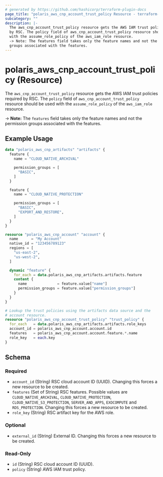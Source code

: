 ```yaml
---
# generated by https://github.com/hashicorp/terraform-plugin-docs
page_title: "polaris_aws_cnp_account_trust_policy Resource - terraform-provider-polaris"
subcategory: ""
description: |-
  The aws_cnp_account_trust_policy resource gets the AWS IAM trust policies required
  by RSC. The policy field of aws_cnp_account_trust_policy resource should be used
  with the assume_role_policy of the aws_iam_role resource.
  -> Note: The features field takes only the feature names and not the permission
  groups associated with the features.
---
```


# polaris_aws_cnp_account_trust_policy (Resource)

The `aws_cnp_account_trust_policy` resource gets the AWS IAM trust policies required
by RSC. The `policy` field of `aws_cnp_account_trust_policy` resource should be used
with the `assume_role_policy` of the `aws_iam_role` resource.

-> **Note:** The `features` field takes only the feature names and not the permission
   groups associated with the features.

## Example Usage

```terraform
data "polaris_aws_cnp_artifacts" "artifacts" {
  feature {
    name = "CLOUD_NATIVE_ARCHIVAL"

    permission_groups = [
      "BASIC",
    ]
  }

  feature {
    name = "CLOUD_NATIVE_PROTECTION"

    permission_groups = [
      "BASIC",
      "EXPORT_AND_RESTORE",
    ]
  }
}

resource "polaris_aws_cnp_account" "account" {
  name      = "My Account"
  native_id = "123456789123"
  regions = [
    "us-east-2",
    "us-west-2",
  ]

  dynamic "feature" {
    for_each = data.polaris_aws_cnp_artifacts.artifacts.feature
    content {
      name              = feature.value["name"]
      permission_groups = feature.value["permission_groups"]
    }
  }
}

# Lookup the trust policies using the artifacts data source and the
# account resource.
resource "polaris_aws_cnp_account_trust_policy" "trust_policy" {
  for_each   = data.polaris_aws_cnp_artifacts.artifacts.role_keys
  account_id = polaris_aws_cnp_account.account.id
  features   = polaris_aws_cnp_account.account.feature.*.name
  role_key   = each.key
}
```

<!-- schema generated by tfplugindocs -->
## Schema

### Required

- `account_id` (String) RSC cloud account ID (UUID). Changing this forces a new resource to be created.
- `features` (Set of String) RSC features. Possible values are `CLOUD_NATIVE_ARCHIVAL`, `CLOUD_NATIVE_PROTECTION`, `CLOUD_NATIVE_S3_PROTECTION`, `SERVER_AND_APPS`, `EXOCOMPUTE` and `RDS_PROTECTION`. Changing this forces a new resource to be created.
- `role_key` (String) RSC artifact key for the AWS role.

### Optional

- `external_id` (String) External ID. Changing this forces a new resource to be created.

### Read-Only

- `id` (String) RSC cloud account ID (UUID).
- `policy` (String) AWS IAM trust policy.
